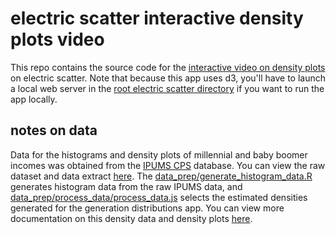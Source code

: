 # electric scatter interactive density plots video

This repo contains the source code for the [interactive video on density plots](https://electricscatter.com/projects/density-plots) on electric scatter. Note that because this app uses d3, you'll have to launch a local web server in the [root electric scatter directory](https://github.com/mdahardy/electric-scatter) if you want to run the app locally.

## notes on data

Data for the histograms and density plots of millennial and baby boomer incomes was obtained from the [IPUMS CPS](https://cps.ipums.org/cps/) database. You can view the raw dataset and data extract [here](https://github.com/mdahardy/electric-scatter/tree/main/projects/income-distributions/data_prep/ipums_data). The [data_prep/generate_histogram_data.R](https://github.com/mdahardy/electric-scatter/tree/main/projects/density-plots/data_prep/generate_histogram_data.R) generates histogram data from the raw IPUMS data, and [data_prep/process_data/process_data.js](https://github.com/mdahardy/electric-scatter/tree/main/projects/density-plots/data_prep/process_data/process_data.js) selects the estimated densities generated for the generation distributions app. You can view more documentation on this density data and density plots [here](https://github.com/mdahardy/electric-scatter/tree/main/projects/generation-distributions/).